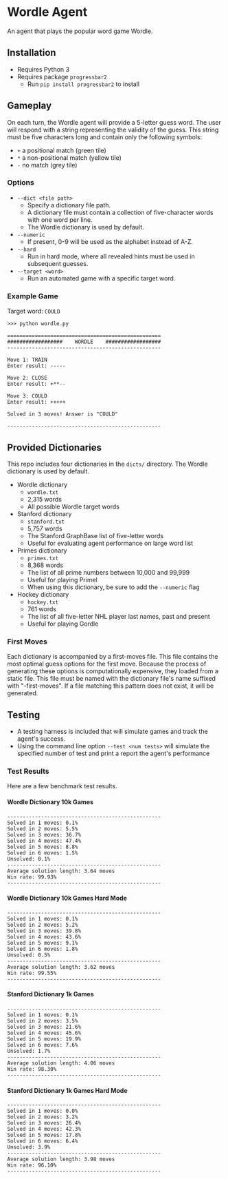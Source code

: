 # Wordle Agent
An agent that plays the popular word game Wordle.

## Installation
* Requires Python 3
* Requires package `progressbar2`
  * Run `pip install progressbar2` to install

## Gameplay

On each turn, the Wordle agent will provide a 5-letter guess word. The user
will respond with a string representing the validity of the guess. This
string must be five characters long and contain only the following symbols:

* `+` a positional match (green tile)
* `*` a non-positional match (yellow tile)
* `-` no match (grey tile)

### Options
* `--dict <file path>`
  * Specify a dictionary file path.
  * A dictionary file must contain a collection of five-character words with one word per line.
  * The Wordle dictionary is used by default.
* `--numeric`
  * If present, 0-9 will be used as the alphabet instead of A-Z.
* `--hard`
  * Run in hard mode, where all revealed hints must be used in subsequent guesses.
* `--target <word>`
  * Run an automated game with a specific target word.

### Example Game
Target word: `COULD`
```
>>> python wordle.py

==================================================
##################    WORDLE    ##################
--------------------------------------------------

Move 1: TRAIN
Enter result: -----

Move 2: CLOSE
Enter result: +**--

Move 3: COULD
Enter result: +++++

Solved in 3 moves! Answer is "COULD"

--------------------------------------------------
```

## Provided Dictionaries
This repo includes four dictionaries in the `dicts/` directory. The Wordle dictionary is used by default.
* Wordle dictionary
  * `wordle.txt`
  * 2,315 words
  * All possible Wordle target words
* Stanford dictionary
  * `stanford.txt`
  * 5,757 words
  * The Stanford GraphBase list of five-letter words
  * Useful for evaluating agent performance on large word list
* Primes dictionary
  * `primes.txt`
  * 8,368 words
  * The list of all prime numbers between 10,000 and 99,999
  * Useful for playing Primel
  * When using this dictionary, be sure to add the `--numeric` flag
* Hockey dictionary
  * `hockey.txt`
  * 761 words
  * The list of all five-letter NHL player last names, past and present
  * Useful for playing Gordle

### First Moves
Each dictionary is accompanied by a first-moves file. This file contains the most optimal guess options for the first move.
Because the process of generating these options is computationally expensive, they loaded from a static file. This file
must be named with the dictionary file's name suffixed with "-first-moves". If a file matching this pattern does not exist, it will be generated.

## Testing
* A testing harness is included that will simulate games and track the agent's success.
* Using the command line option `--test <num tests>` will simulate the specified number of test and print a report the agent's performance

### Test Results
Here are a few benchmark test results.

#### Wordle Dictionary 10k Games
```
--------------------------------------------------
Solved in 1 moves: 0.1%
Solved in 2 moves: 5.5%
Solved in 3 moves: 36.7%
Solved in 4 moves: 47.4%
Solved in 5 moves: 8.8%
Solved in 6 moves: 1.5%
Unsolved: 0.1%
--------------------------------------------------
Average solution length: 3.64 moves
Win rate: 99.93%
--------------------------------------------------
```

#### Wordle Dictionary 10k Games Hard Mode
```
--------------------------------------------------
Solved in 1 moves: 0.1%
Solved in 2 moves: 5.2%
Solved in 3 moves: 39.8%
Solved in 4 moves: 43.6%
Solved in 5 moves: 9.1%
Solved in 6 moves: 1.8%
Unsolved: 0.5%
--------------------------------------------------
Average solution length: 3.62 moves
Win rate: 99.55%
--------------------------------------------------
```

#### Stanford Dictionary 1k Games
```
--------------------------------------------------
Solved in 1 moves: 0.1%
Solved in 2 moves: 3.5%
Solved in 3 moves: 21.6%
Solved in 4 moves: 45.6%
Solved in 5 moves: 19.9%
Solved in 6 moves: 7.6%
Unsolved: 1.7%
--------------------------------------------------
Average solution length: 4.06 moves
Win rate: 98.30%
--------------------------------------------------
```

#### Stanford Dictionary 1k Games Hard Mode
```
--------------------------------------------------
Solved in 1 moves: 0.0%
Solved in 2 moves: 3.2%
Solved in 3 moves: 26.4%
Solved in 4 moves: 42.3%
Solved in 5 moves: 17.8%
Solved in 6 moves: 6.4%
Unsolved: 3.9%
--------------------------------------------------
Average solution length: 3.98 moves
Win rate: 96.10%
--------------------------------------------------
```